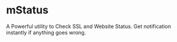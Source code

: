 # mStatus
A Powerful utility to Check SSL and Website Status. Get notification instantly if anything goes wrong.
